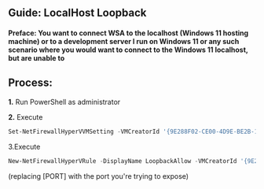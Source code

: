## Guide: LocalHost Loopback
#### Preface: You want to connect WSA to the localhost (Windows 11 hosting machine) or to a development server I run on Windows 11 or any such scenario where you would want to connect to the Windows 11 localhost, but are unable to 

## Process:

**1.** Run PowerShell as administrator

**2.** Execute 
```powershell
Set-NetFirewallHyperVVMSetting -VMCreatorId '{9E288F02-CE00-4D9E-BE2B-14CE463B0298}' -LoopbackEnabled True
``` 

3.Execute 
```powershell
New-NetFirewallHyperVRule -DisplayName LoopbackAllow -VMCreatorId '{9E288F02-CE00-4D9E-BE2B-14CE463B0298}' -Direction Inbound -Action Allow -LocalPorts [PORT]
```
(replacing [PORT] with the port you're trying to expose)
